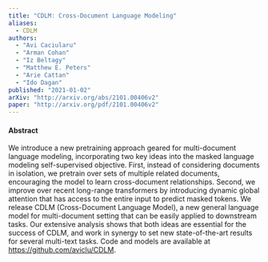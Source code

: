 ```yaml
---
title: "CDLM: Cross-Document Language Modeling"
aliases:
  - CDLM
authors:
  - "Avi Caciularu"
  - "Arman Cohan"
  - "Iz Beltagy"
  - "Matthew E. Peters"
  - "Arie Cattan"
  - "Ido Dagan"
published: "2021-01-02"
arXiv: "http://arxiv.org/abs/2101.00406v2"
paper: "http://arxiv.org/pdf/2101.00406v2"
---
```


#### Abstract

We introduce a new pretraining approach geared for multi-document language modeling, incorporating two key ideas into the masked language modeling self-supervised objective. First, instead of considering documents in isolation, we pretrain over sets of multiple related documents, encouraging the model to learn cross-document relationships. Second, we improve over recent long-range transformers by introducing dynamic global attention that has access to the entire input to predict masked tokens. We release CDLM (Cross-Document Language Model), a new general language model for multi-document setting that can be easily applied to downstream tasks. Our extensive analysis shows that both ideas are essential for the success of CDLM, and work in synergy to set new state-of-the-art results for several multi-text tasks. Code and models are available at https://github.com/aviclu/CDLM.
		